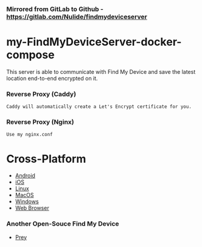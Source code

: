 ### Mirrored from GitLab to Github - https://gitlab.com/Nulide/findmydeviceserver

# my-FindMyDeviceServer-docker-compose
This server is able to communicate with Find My Device and save the latest location end-to-end encrypted on it.

### Reverse Proxy (Caddy)
```
Caddy will automatically create a Let's Encrypt certificate for you.
```

### Reverse Proxy (Nginx)
```
Use my nginx.conf
```

# Cross-Platform

- [Android](https://gitlab.com/Nulide/findmydevice)
- [iOS]()
- [Linux]()
- [MacOS]()
- [Windows]()
- [Web Browser](https://fmd.whateveritworks.org)

### Another Open-Souce Find My Device

- [Prey](https://www.linuxbabe.com/ubuntu/prey-ubuntu-16-04-17-04)
